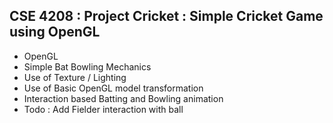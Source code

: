 ## CSE 4208 : Project Cricket : Simple Cricket Game using OpenGL <br>
- OpenGL
- Simple Bat Bowling Mechanics
- Use of Texture / Lighting
- Use of Basic OpenGL model transformation
- Interaction based Batting and Bowling animation
- Todo : Add Fielder interaction with ball